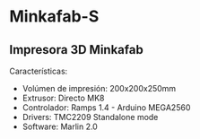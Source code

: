 # Minkafab-S
## Impresora 3D Minkafab
Características:
* Volúmen de impresión: 200x200x250mm
* Extrusor: Directo MK8
* Controlador: Ramps 1.4 - Arduino MEGA2560
* Drivers: TMC2209 Standalone mode
* Software: Marlin 2.0
